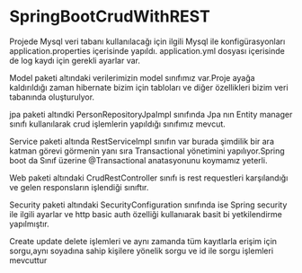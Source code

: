 # SpringBootCrudWithREST

Projede Mysql veri tabanı kullanılacağı için ilgili Mysql ile  konfigürasyonları application.properties içerisinde yapıldı.
application.yml dosyası içerisinde de log kaydı için gerekli ayarlar var.

Model paketi altındaki verilerimizin model sınıfımız var.Proje ayağa kaldırıldığı zaman hibernate bizim için tabloları ve diğer özellikleri bizim veri tabanında oluşturulyor.

jpa paketi altındki PersonRepositoryJpaImpl sınıfında Jpa nın Entity manager sınıfı kullanılarak crud işlemlerin yapıldığı sınıfımız mevcut.

Service paketi altında RestServiceImpl sınıfın var burada şimdilik bir ara katman görevi görmenin yanı sıra Transactional yönetimini yapılıyor.Spring boot da Sınıf üzerine 
@Transactional anatasyonunu koymamız yeterli.

Web paketi altındaki CrudRestController sınıfı is rest requestleri karşılandığı ve gelen responsların işlendiği sınıftır.

Security paketi altındaki SecurityConfiguration sınıfında ise Spring security ile ilgili ayarlar ve http basic auth özelliği kullanıarak basit bi yetkilendirme yapılmıştır.

Create update delete işlemleri ve aynı zamanda tüm kayıtlarla erişim için sorgu,aynı soyadına sahip kişilere yönelik sorgu ve id ile sorgu işlemleri mevcuttur

